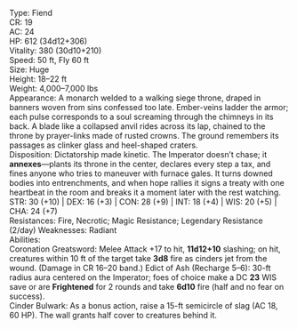 Type: Fiend  
CR: 19  
AC: 24  
HP: 612 (34d12+306)  
Vitality: 380 (30d10+210)  
Speed: 50 ft, Fly 60 ft  
Size: Huge  
Height: 18–22 ft  
Weight: 4,000–7,000 lbs  
Appearance: A monarch welded to a walking siege throne, draped in banners woven from sins confessed too late. Ember-veins ladder the armor; each pulse corresponds to a soul screaming through the chimneys in its back. A blade like a collapsed anvil rides across its lap, chained to the throne by prayer-links made of rusted crowns. The ground remembers its passages as clinker glass and heel-shaped craters.  
Disposition: Dictatorship made kinetic. The Imperator doesn’t chase; it **annexes**—plants its throne in the center, declares every step a tax, and fines anyone who tries to maneuver with furnace gales. It turns downed bodies into entrenchments, and when hope rallies it signs a treaty with one heartbeat in the room and breaks it a moment later with the rest watching.  
STR: 30 (+10) | DEX: 16 (+3) | CON: 28 (+9) | INT: 18 (+4) | WIS: 20 (+5) | CHA: 24 (+7)  
Resistances: Fire, Necrotic; Magic Resistance; Legendary Resistance (2/day)
Weaknesses: Radiant  
Abilities:  
Coronation Greatsword: Melee Attack +17 to hit, **11d12+10** slashing; on hit, creatures within 10 ft of the target take **3d8** fire as cinders jet from the wound. (Damage in CR 16–20 band.)
Edict of Ash (Recharge 5–6): 30-ft radius aura centered on the Imperator; foes of choice make a DC **23** WIS save or are **Frightened** for 2 rounds and take **6d10** fire (half and no fear on success).  
Cinder Bulwark: As a bonus action, raise a 15-ft semicircle of slag (AC 18, 60 HP). The wall grants half cover to creatures behind it.